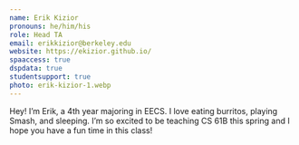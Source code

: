 ```yaml
---
name: Erik Kizior
pronouns: he/him/his
role: Head TA
email: erikkizior@berkeley.edu
website: https://ekizior.github.io/
spaaccess: true
dspdata: true
studentsupport: true
photo: erik-kizior-1.webp
---
```


Hey! I’m Erik, a 4th year majoring in EECS. I love eating burritos, playing Smash, and sleeping. I’m so excited to be teaching CS 61B this spring and I hope you have a fun time in this class!